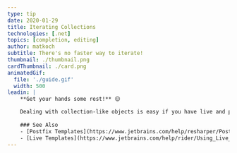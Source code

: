 ```yaml
---
type: tip
date: 2020-01-29
title: Iterating Collections
technologies: [.net]
topics: [completion, editing]
author: matkoch
subtitle: There's no faster way to iterate!
thumbnail: ./thumbnail.png
cardThumbnail: ./card.png
animatedGif:
  file: './guide.gif'
  width: 500
leadin: |
    **Get your hands some rest!** 😌

    Dealing with collection-like objects is easy if you have live and postfix templates at your finger tips. Which one is your favorite? ⭐️
    
    ### See Also
    - [Postfix Templates](https://www.jetbrains.com/help/resharper/Postfix_Templates.html)
    - [Live Templates](https://www.jetbrains.com/help/rider/Using_Live_Templates.html)
---
```

